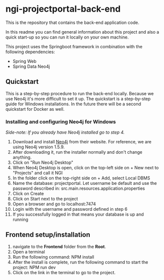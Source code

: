 # ngi-projectportal-back-end
This is the repository that contains the back-end application code.

In this readme you can find general information about this project and also a quick start-up so you can run it locally on your own machine.

This project uses the Springboot framework in combination with the following dependencies:
* Spring Web
* Spring Data Neo4j

## Quickstart
This is a step-by-step procedure to run the back-end locally. Because we use Neo4j it's more difficult to set it up. The quickstart is a step-by-step guide for Windows installations. In the future there will be a second quickstart for Docker as well.

### Installing and configuring Neo4j for Windows

_Side-note: If you already have Neo4j installed go to step 4._

1. Download and install [Neo4j](https://neo4j.com/download/neo4j-desktop) from their website. For reference, we are using Neo4j version 1.5.9.
2. After downloading it, run the installer normally and don't change anything.
3. Click on "Run Neo4j Desktop"
4. When Neo4j Desktop is open, click on the top-left side on + New next to "Projects" and call it NGI
5. In the folder click on the top-right side on + Add, select Local DBMS
6. Name the database: projectportal. Let username be default and use the password described in: src.main.resources.application.properties
7. Click on Create
8. Click on Start next to the project
9. Open a browser and go to localhost:7474
10. Login with the username and password defined in step 6
11. If you successfully logged in that means your database is up and running

## Frontend setup/installation

1. navigate to the **Frontend** folder from the **Root**.
2. Open a terminal
3. Run the following command: NPM install
4. After the install is complete, run the following command to start the project: NPM run dev
5. Click on the link in the terminal to go to the project.
